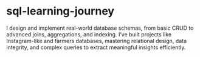 # sql-learning-journey
I design and implement real-world database schemas, from basic CRUD to advanced joins, aggregations, and indexing. I’ve built projects like Instagram-like and farmers databases, mastering relational design, data integrity, and complex queries to extract meaningful insights efficiently.
